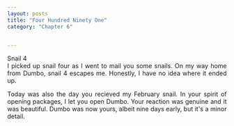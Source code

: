 ```yaml
---
layout: posts
title: "Four Hundred Ninety One"
category: "Chapter 6"


---
```

<style>
body {
text-align: justify}
</style>

Snail 4
<br>
I picked up snail four as I went to mail you some snails. On my way home from Dumbo, snail 4 escapes me. Honestly, I have no idea where it ended up. 

Today was also the day you recieved my February snail. In your spirit of opening packages, I let you open Dumbo. Your reaction was genuine and it was beautiful. Dumbo was now yours, albeit nine days early, but it's a minor detail. 

